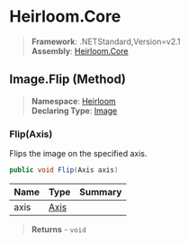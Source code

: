 # Heirloom.Core

> **Framework**: .NETStandard,Version=v2.1  
> **Assembly**: [Heirloom.Core][0]

## Image.Flip (Method)

> **Namespace**: [Heirloom][0]  
> **Declaring Type**: [Image][1]

### Flip(Axis)

Flips the image on the specified axis.

```cs
public void Flip(Axis axis)
```

| Name | Type      | Summary |
|------|-----------|---------|
| axis | [Axis][2] |         |

> **Returns** - `void`

[0]: ../../../Heirloom.Core.md
[1]: ../Image.md
[2]: ../Axis.md
